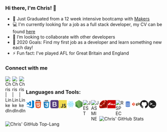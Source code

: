 ### Hi there, I'm Chris! 👋

- 📖 Just Graduated from a 12 week intensive bootcamp with [Makers](https://makers.tech/about-us/)
- 💻 I'm currently looking for a job as a full stack developer, my CV can be found [here](https://github.com/ChrisCooney05/CV)
- 👯 I’m looking to collaborate with other developers
- 🥅 2020 Goals: Find my first job as a developer and learn something new each day!
- ⚡ Fun fact: I've played AFL for Great Britain and England
  <br/>

### Connect with me

[<img align="left" alt="Chris | LinkedIn" width="22px" src="https://cdn.jsdelivr.net/npm/simple-icons@v3/icons/linkedin.svg" />](https://www.linkedin.com/in/chris-cooney-003028160/)
[<img align="left" alt="Chris | LinkedIn" width="22px" src="https://cdn.jsdelivr.net/npm/simple-icons@v3/icons/gmail.svg" />](mailto:chris.cooney05@hotmail.co.uk)
[<img align="left" alt="Chris | LinkedIn" width="22px" src="https://cdn.jsdelivr.net/npm/simple-icons@3.5.0/icons/googlechrome.svg" />](https://chriscooney.netlify.app/)
<br/>

### Languages and Tools:

<img align="left" alt="Visual Studio Code" width="26px" src="https://raw.githubusercontent.com/github/explore/80688e429a7d4ef2fca1e82350fe8e3517d3494d/topics/visual-studio-code/visual-studio-code.png" />
<img align="left" alt="HTML5" width="26px" src="https://raw.githubusercontent.com/github/explore/80688e429a7d4ef2fca1e82350fe8e3517d3494d/topics/html/html.png" />
<img align="left" alt="CSS3" width="26px" src="https://raw.githubusercontent.com/github/explore/80688e429a7d4ef2fca1e82350fe8e3517d3494d/topics/css/css.png" />
<img align="left" alt="BOOTSTRAP" width="26px" src="https://raw.githubusercontent.com/github/explore/80688e429a7d4ef2fca1e82350fe8e3517d3494d/topics/bootstrap/bootstrap.png" />
<img align="left" alt="JavaScript" width="26px" src="https://raw.githubusercontent.com/github/explore/80688e429a7d4ef2fca1e82350fe8e3517d3494d/topics/javascript/javascript.png" />
<img align="left" alt="React" width="26px" src="https://raw.githubusercontent.com/github/explore/80688e429a7d4ef2fca1e82350fe8e3517d3494d/topics/react/react.png" />
<img align="left" alt="Node.js" width="26px" src="https://raw.githubusercontent.com/github/explore/80688e429a7d4ef2fca1e82350fe8e3517d3494d/topics/nodejs/nodejs.png" />
<img align="left" alt="JEST" width="26px" src="https://www.steadylearner.com/static/images//code/Jest_from_the_website.png" />
<img align="left" alt="JASMINE" width="26px" src="https://i.imgur.com/NPme51t.png" />
<img align="left" alt="RUBY" width="26px" src="https://raw.githubusercontent.com/github/explore/80688e429a7d4ef2fca1e82350fe8e3517d3494d/topics/ruby/ruby.png" />
<img align="left" alt="RAILS" width="26px" src="https://raw.githubusercontent.com/github/explore/80688e429a7d4ef2fca1e82350fe8e3517d3494d/topics/rails/rails.png" />
<img align="left" alt="RSPEC" width="26px" src="https://dmlaziuk.github.io/images/rspec.png" />
<img align="left" alt="SQL" width="26px" src="https://raw.githubusercontent.com/github/explore/80688e429a7d4ef2fca1e82350fe8e3517d3494d/topics/sql/sql.png" />
<img align="left" alt="Git" width="26px" src="https://raw.githubusercontent.com/github/explore/80688e429a7d4ef2fca1e82350fe8e3517d3494d/topics/git/git.png" />
<img align="left" alt="GitHub" width="26px" src="https://raw.githubusercontent.com/github/explore/78df643247d429f6cc873026c0622819ad797942/topics/github/github.png" />
<img align="left" alt="HTML5" width="26px" src="https://raw.githubusercontent.com/github/explore/80688e429a7d4ef2fca1e82350fe8e3517d3494d/topics/terminal/terminal.png" />
<br/>
<br/>

![Chris' GitHub Stats](https://github-readme-stats.vercel.app/api?username=ChrisCooney05&theme=vue)
![Chris' GitHub Top-Lang](https://github-readme-stats.vercel.app/api/top-langs/?username=ChrisCooney05&layout=compact&theme=vue)

